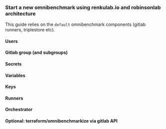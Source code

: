 ### Start a new omnibenchmark using renkulab.io and robinsonlab architecture

This guide relies on the `default` omnibenchmark components (gitlab runners, triplestore etc).

#### Users

#### Gitlab group (and subgroups)

#### Secrets

#### Variables

#### Keys

#### Runners

#### Orchestrator

#### Optional: terraform/omnibenchmarkize via gitlab API
